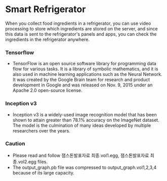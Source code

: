 # Smart Refrigerator
When you collect food ingredients in a refrigerator, you can use video processing to store
which ingredients are stored on the server, and since this data is sent to the refrigerator's panels
and apps, you can check the ingredients in the refrigerator anywhere.

### Tensorflow
* TensorFlow is an open source software library for programming data flow for various tasks. It is a library of symbolic mathematics, and it is also used in machine learning applications such as the Neural Network. It was created by the Google Brain team for research and product development in Google and was released on Nov. 9, 2015 under an Apache 2.0 open-source license.

### Inception v3
* Inception v3 is a widely-used image recognition model that has been shown to attain greater than 78.1% accuracy on the ImageNet dataset. The model is the culmination of many ideas developed by multiple researchers over the years.

### Caution
* Please read and follow 잼스톤발표자료 최종.vol1.egg, 잼스톤발표자료 최종.vol2.egg files.
* The output_graph.pb file was compressed to output_graph.vol1,2,3,4 because of its large capacity. 
